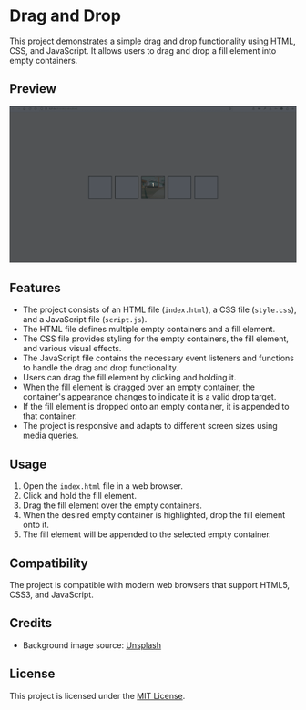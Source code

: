 # Drag and Drop

This project demonstrates a simple drag and drop functionality using HTML, CSS, and JavaScript. It allows users to drag and drop a fill element into empty containers.

## Preview

![Drag and Drop Preview](/assets/dragdrop.gif)

## Features

- The project consists of an HTML file (`index.html`), a CSS file (`style.css`), and a JavaScript file (`script.js`).
- The HTML file defines multiple empty containers and a fill element.
- The CSS file provides styling for the empty containers, the fill element, and various visual effects.
- The JavaScript file contains the necessary event listeners and functions to handle the drag and drop functionality.
- Users can drag the fill element by clicking and holding it.
- When the fill element is dragged over an empty container, the container's appearance changes to indicate it is a valid drop target.
- If the fill element is dropped onto an empty container, it is appended to that container.
- The project is responsive and adapts to different screen sizes using media queries.

## Usage

1. Open the `index.html` file in a web browser.
2. Click and hold the fill element.
3. Drag the fill element over the empty containers.
4. When the desired empty container is highlighted, drop the fill element onto it.
5. The fill element will be appended to the selected empty container.

## Compatibility

The project is compatible with modern web browsers that support HTML5, CSS3, and JavaScript.

## Credits

- Background image source: [Unsplash](https://source.unsplash.com/random/150x150)

## License

This project is licensed under the [MIT License](LICENSE).
